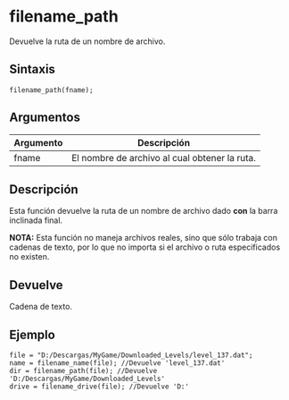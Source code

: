 # filename_path

Devuelve la ruta de un nombre de archivo.

## Sintaxis

  
```gml  
filename_path(fname);  
```  

## Argumentos

Argumento|Descripción|  
---|---|  
fname|El nombre de archivo al cual obtener la ruta.|  

## Descripción

Esta función devuelve la ruta de un nombre de archivo dado **con** la barra inclinada final.  
  
**NOTA:** Esta función no maneja archivos reales, sino que sólo trabaja con cadenas de texto, por lo que no importa si el archivo o ruta especificados no existen.

## Devuelve

Cadena de texto.

## Ejemplo

  
```gml  
file = "D:/Descargas/MyGame/Downloaded_Levels/level_137.dat";  
name = filename_name(file); //Devuelve 'level_137.dat'  
dir = filename_path(file); //Devuelve 'D:/Descargas/MyGame/Downloaded_Levels'  
drive = filename_drive(file); //Devuelve 'D:'  
```